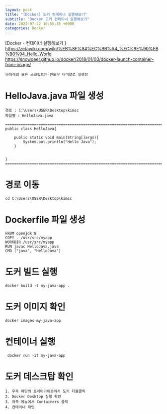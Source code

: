 ```yaml
---
layout: post
title: "[Docker] 도커 컨테이너 실행해보기"
subtitle: "Docker 도커 컨테이너 실행해보기"
date: 2022-07-22 10:55:35 +0900
categories: Docker
---
```

[Docker - 컨테이너 실행해보기 ] 
	https://zetawiki.com/wiki/%EB%8F%84%EC%BB%A4_%EC%9E%90%EB%B0%94_Hello_World
	https://snowdeer.github.io/docker/2018/01/03/docker-launch-container-from-image/

	※아래의 모든 스크립트는 윈도우 터미널로 실행함


# HelloJava.java 파일 생성

	경로 : C:\Users\USER\Desktop\kimsc
	파일명 : HelloJava.java

	=================================================================================================================
	public class HelloJava{
		
		public static void main(String[]args){
			System.out.println("Hello Java");
		}


	}
	=================================================================================================================

# 경로 이동
	cd C:\Users\USER\Desktop\kimsc

# Dockerfile 파일 생성

	FROM openjdk:8
	COPY . /usr/src/myapp
	WORKDIR /usr/src/myapp
	RUN javac HelloJava.java
	CMD ["java", "HelloJava"]


# 도커 빌드 실행
	docker build -t my-java-app .


# 도커 이미지 확인
	docker images my-java-app


# 컨테이너 실행
	 docker run -it my-java-app
	

# 도커 데스크탑 확인
	1. 우측 하단의 트레이아이콘에서 도커 더블클릭
	2. Docker Desktop 실행 확인
	3. 좌측 메뉴에서 Containers 클릭
	4. 컨테이너 확인

